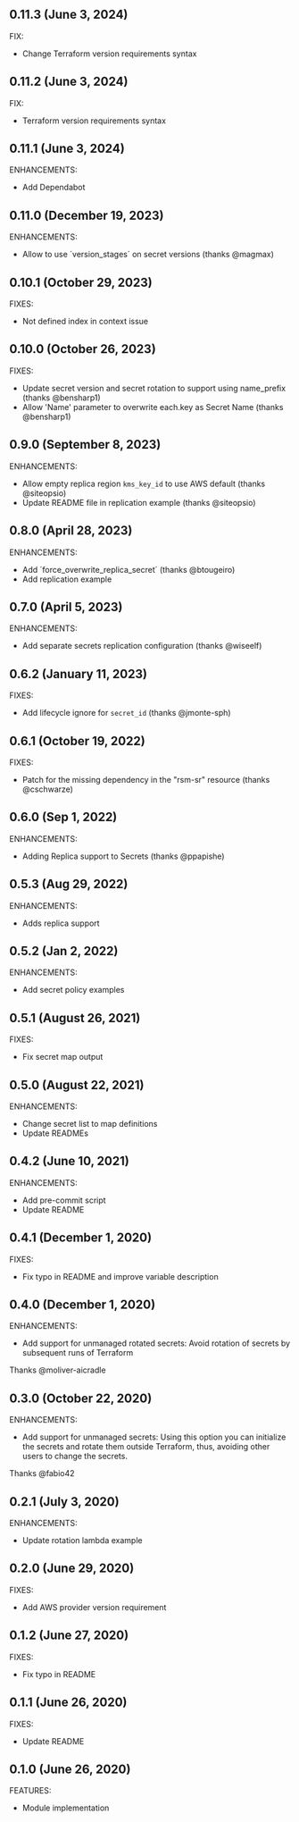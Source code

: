## 0.11.3 (June 3, 2024)

FIX:

* Change Terraform version requirements syntax

## 0.11.2 (June 3, 2024)

FIX:

* Terraform version requirements syntax

## 0.11.1 (June 3, 2024)

ENHANCEMENTS:

* Add Dependabot

## 0.11.0 (December 19, 2023)

ENHANCEMENTS:

* Allow to use ´version_stages´ on secret versions (thanks @magmax)

## 0.10.1 (October 29, 2023)

FIXES:

* Not defined index in context issue

## 0.10.0 (October 26, 2023)

FIXES:

* Update secret version and secret rotation to support using name_prefix (thanks @bensharp1)
* Allow 'Name' parameter to overwrite each.key as Secret Name (thanks @bensharp1)

## 0.9.0 (September 8, 2023)

ENHANCEMENTS:

* Allow empty replica region `kms_key_id` to use AWS default (thanks @siteopsio)
* Update README file in replication example (thanks @siteopsio)

## 0.8.0 (April 28, 2023)

ENHANCEMENTS:

* Add ´force_overwrite_replica_secret´ (thanks @btougeiro)
* Add replication example

## 0.7.0 (April 5, 2023)

ENHANCEMENTS:

* Add separate secrets replication configuration (thanks @wiseelf)

## 0.6.2 (January 11, 2023)

FIXES:

  * Add lifecycle ignore for `secret_id` (thanks @jmonte-sph)

## 0.6.1 (October 19, 2022)

FIXES:

  * Patch for the missing dependency in the "rsm-sr" resource (thanks @cschwarze)

## 0.6.0 (Sep 1, 2022)

ENHANCEMENTS:

  * Adding Replica support to Secrets (thanks @ppapishe)

## 0.5.3 (Aug 29, 2022)

ENHANCEMENTS:

  * Adds replica support

## 0.5.2 (Jan 2, 2022)

ENHANCEMENTS:

  * Add secret policy examples

## 0.5.1 (August 26, 2021)

FIXES:

  * Fix secret map output

## 0.5.0 (August 22, 2021)

ENHANCEMENTS:

  * Change secret list to map definitions
  * Update READMEs

## 0.4.2 (June 10, 2021)

ENHANCEMENTS:

  * Add pre-commit script
  * Update README

## 0.4.1 (December 1, 2020)

FIXES:

  * Fix typo in README and improve variable description

## 0.4.0 (December 1, 2020)

ENHANCEMENTS:

  * Add support for unmanaged rotated secrets:  Avoid rotation of secrets by subsequent runs of Terraform

Thanks @moliver-aicradle

## 0.3.0 (October 22, 2020)

ENHANCEMENTS:

  * Add support for unmanaged secrets:  Using this option you can initialize the secrets and rotate them outside Terraform, thus, avoiding other users to change the secrets.

Thanks @fabio42

## 0.2.1 (July 3, 2020)

ENHANCEMENTS:

  * Update rotation lambda example

## 0.2.0 (June 29, 2020)

FIXES:

  * Add AWS provider version requirement

## 0.1.2 (June 27, 2020)

FIXES:

  * Fix typo in README

## 0.1.1 (June 26, 2020)

FIXES:

  * Update README

## 0.1.0 (June 26, 2020)

FEATURES:

  * Module implementation

